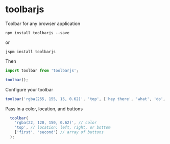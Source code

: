 # toolbarjs
Toolbar for any browser application

`npm install toolbarjs --save`

or

`jspm install toolbarjs`

Then

```javascript
import toolbar from 'toolbarjs';

toolbar();
```
Configure your toolbar

```javascript
toolbar('rgba(255, 155, 15, 0.62)', 'top', ['hey there', 'what', 'do', 'you', 'want']);
```

Pass in a color, location, and buttons

```javascript
  toolbar(
    'rgba(22, 120, 150, 0.62)', // color
    'top', // location: left, right, or bottom
    ['first', 'second'] // array of buttons
  );
```

